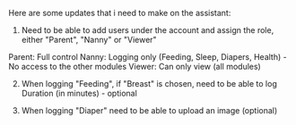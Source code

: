 Here are some updates that i need to make on the assistant:

1) Need to be able to add users under the account and assign the role, either "Parent", "Nanny" or "Viewer"

Parent: Full control
Nanny: Logging only (Feeding, Sleep, Diapers, Health) - No access to the other modules
Viewer: Can only view (all modules)

2) When logging "Feeding", if "Breast" is chosen, need to be able to log Duration (in minutes) - optional

3) When logging "Diaper" need to be able to upload an image (optional)

